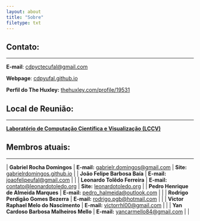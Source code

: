 ```yaml
---
layout: about
title: "Sobre"
filetype: txt
---
```


## Contato:
---

**E-mail**: [cdpyctecufal@gmail.com](mailto:cdpyctecufal@gmail.com "CD Py's E-mail")

**Webpage**: [cdpyufal.github.io](https://cdpyufal.github.io "This Page")

**Perfil do The Huxley:** [thehuxley.com/profile/19531](https://www.thehuxley.com/profile/19531?page=1 "The Huxley Profile")

## Local de Reunião:
---

**[Laboratório de Computação Científica e Visualização (LCCV)](http://www.lccv.ufal.br "LCCV")**

## Membros atuais:
---

| **Gabriel Rocha Domingos** | **E-mail:** [gabrielr.domingos@gmail.com](mailto:gabrielr.domingos@gmail.com "Gabriel's E-mail") | **Site:** [gabrielrdomingos.github.io](https://gabrielrdomingos.github.io/ "I'm Gabriel.") |
| **João Felipe Barbosa Baía** | **E-mail:** [joaofelipeufal@gmail.com](mailto:joaofelipeufal@gmail.com "João's E-mail") | |
| **Leonardo Tolêdo Ferreira** | **E-mail:** [contato@leonardotoledo.org](mailto:contato@leonardotoledo.org "Leonardo's E-mail") | **Site:** [leonardotoledo.org](http://leonardotoledo.org/ "I'm Leonardo.") |
| **Pedro Henrique de Almeida Marques** | **E-mail:** [pedro_halmeida@outlook.com](mailto:pedro_halmeida@outlook.com "Pedro's E-mail") | |
| **Rodrigo Perdigão Gomes Bezerra** | **E-mail:** [rodrigo.pgb@hotmail.com](mailto:rodrigo.pgb@hotmail.com "Rodrigo's E-mail") | |
| **Victor Raphael Melo do Nascimento** | **E-mail:** [victorrhl00@gmail.com](mailto:victorrhl00@gmail.com "Victor's E-mail") | |
| **Yan Cardoso Barbosa Malheiros Mello** | **E-mail:** [yancarmello84@gmail.com](mailto:yancarmello84@gmail.com "Yan's E-mail") | |
